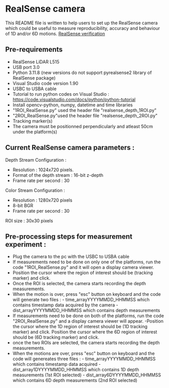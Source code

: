 # RealSense camera 
This README file is written to help users to set up the RealSense camera which could be useful to measure reproducibility, accuracy and behaviour of 1D and/or 6D motions. 
[RealSense verification](https://github.com/Image-X-Institute/6-DoF-Robotic-Motion-Phantom/edit/update-21-06-2024/RealSense%20verification/)
## Pre-requirements
  - RealSense LiDAR L515
  - USB port 3.0
  - Python 3.11.8 (new versions do not support pyrealsense2 library of RealSense package)
  - Visual Studio code version 1.90
  - USBC to USBA cable
  - Tutorial to run python codes on Visual Studio : https://code.visualstudio.com/docs/python/python-tutorial
  - Install opencv-python, numpy, datetime and time libraries
  - "1ROI_RealSense.py" used the header file "realsense_depth_1ROI.py"
  - "2ROI_RealSense.py"used the header file "realsense_depth_2ROI.py"
  - Tracking marker(s)
  - The camera must be positionned perpendicularly and atleast 50cm under the platform(s)

## Current RealSense camera parameters :
Depth Stream Configuration :
- Resolution : 1024x720 pixels.
- Format of the depth stream : 16-bit z-depth
- Frame rate per second : 30

Color Stream Configuration :
- Resolution : 1280x720 pixels
- 8-bit BGR
- Frame rate per second : 30

ROI size : 30x30 pixels


## Pre-processing steps for measurement experiment :
- Plug the camera to the pc with the USBC to USBA cable
- If measurements need to be done on only one of the platforms, run the code "1ROI_RealSense.py" and it will open a display camera viewer.  
- Position the cursor where the region of interest should be (tracking marker) and click. 
- Once the ROI is selected, the camera starts recording the depth measurements.
- When the motion is over, press "esc" button on keyboard and the code will generate two files :
            - time_arrayYYYYMMDD_HHMMSS which contains timestamp data acquired by the camera
            - dist_arrayYYYYMMDD_HHMMSS which contains depth measurements        
- If measurements need to be done on both of the platforms, run the code "2ROI_RealSense.py" and a display camera viewer will appear.
-Position the cursor where the 1D region of interest should be (1D tracking marker) and click. Position the cursor where the 6D region of interest should be (6D tracking marker) and click.
- once the two ROIs are selected, the camera starts recording the depth measurements.
- When the motions are over, press "esc" button on keyboard and the code will genereates three files :
              - time_arrayYYYYMMDD_HHMMSS which contains timestamp data acquired
              - dist_array1DYYYYMMDD_HHMMSS which contains 1D depth measurements (1st ROI selected)
              - dist_array6DYYYYMMDD_HHMMSS which contains 6D depth measurements (2nd ROI selected)
  
